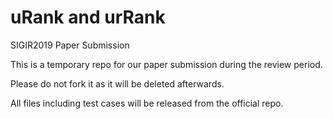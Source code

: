 # uRank and urRank
SIGIR2019 Paper Submission

This is a temporary repo for our paper submission during the review period. 

Please do not fork it as it will be deleted afterwards. 

All files including test cases will be released from the official repo.
